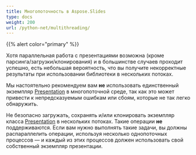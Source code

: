 ```yaml
---
title: Многопоточность в Aspose.Slides
type: docs
weight: 200
url: /python-net/multithreading/
---
```


{{% alert color="primary" %}} 

Хотя параллельная работа с презентациями возможна (кроме парсинга/загрузки/клонирования) и в большинстве случаев проходит успешно, есть небольшая вероятность, что вы получите некорректные результаты при использовании библиотеки в нескольких потоках.

Мы настоятельно рекомендуем вам **не** использовать единственный экземпляр [Presentation](https://reference.aspose.com/slides/python-net/aspose.slides/presentation/) в многопоточной среде, так как это может привести к непредсказуемым ошибкам или сбоям, которые не так легко обнаружить. 

Не безопасно загружать, сохранять и/или клонировать экземпляр класса [Presentation](https://reference.aspose.com/slides/python-net/aspose.slides/presentation/) в нескольких потоках. Такие операции **не** поддерживаются. Если вам нужно выполнять такие задачи, вы должны распараллелить операции, используя несколько однопоточных процессов — и каждый из этих процессов должен использовать свой собственный экземпляр презентации. 

